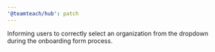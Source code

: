```yaml
---
'@teamteach/hub': patch
---
```


Informing users to correctly select an organization from the dropdown during the onboarding form process.
